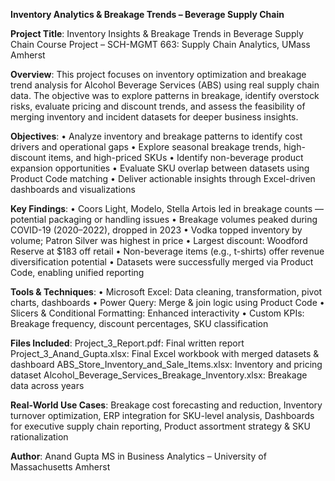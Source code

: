 **Inventory Analytics & Breakage Trends – Beverage Supply Chain**

**Project Title**:
Inventory Insights & Breakage Trends in Beverage Supply Chain
Course Project – SCH-MGMT 663: Supply Chain Analytics, UMass Amherst

**Overview**:
This project focuses on inventory optimization and breakage trend analysis for Alcohol Beverage Services (ABS) using real supply chain data. The objective was to explore patterns in breakage, identify overstock risks, evaluate pricing and discount trends, and assess the feasibility of merging inventory and incident datasets for deeper business insights.

**Objectives**:
• Analyze inventory and breakage patterns to identify cost drivers and operational gaps
• Explore seasonal breakage trends, high-discount items, and high-priced SKUs
• Identify non-beverage product expansion opportunities
• Evaluate SKU overlap between datasets using Product Code matching
• Deliver actionable insights through Excel-driven dashboards and visualizations

**Key Findings**:
• Coors Light, Modelo, Stella Artois led in breakage counts — potential packaging or handling issues
• Breakage volumes peaked during COVID-19 (2020–2022), dropped in 2023
• Vodka topped inventory by volume; Patron Silver was highest in price
• Largest discount: Woodford Reserve at $183 off retail
• Non-beverage items (e.g., t-shirts) offer revenue diversification potential
• Datasets were successfully merged via Product Code, enabling unified reporting

**Tools & Techniques**:
• Microsoft Excel: Data cleaning, transformation, pivot charts, dashboards
• Power Query: Merge & join logic using Product Code
• Slicers & Conditional Formatting: Enhanced interactivity
• Custom KPIs: Breakage frequency, discount percentages, SKU classification

**Files Included**:
Project_3_Report.pdf: Final written report
Project_3_Anand_Gupta.xlsx: Final Excel workbook with merged datasets & dashboard
ABS_Store_Inventory_and_Sale_Items.xlsx: Inventory and pricing dataset
Alcohol_Beverage_Services_Breakage_Inventory.xlsx: Breakage data across years

**Real-World Use Cases**:
Breakage cost forecasting and reduction,
Inventory turnover optimization,
ERP integration for SKU-level analysis,
Dashboards for executive supply chain reporting,
Product assortment strategy & SKU rationalization

**Author**:
Anand Gupta
MS in Business Analytics – University of Massachusetts Amherst
